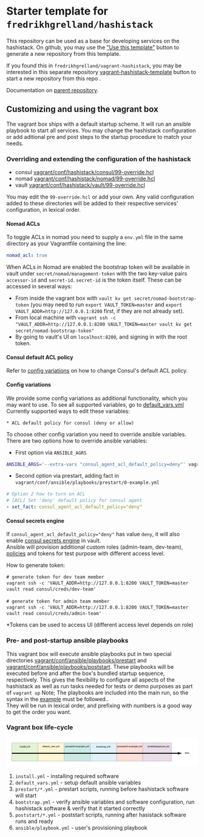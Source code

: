 # Starter template for `fredrikhgrelland/hashistack`

This repository can be used as a base for developing services on the hashistack.
On github, you may use the ["Use this template"](https://github.com/fredrikhgrelland/vagrant-hashistack-template/generate) button to generate a new repository from this template.

If you found this in `fredrikhgrelland/vagrant-hashistack`, you may be interested in this separate repository [vagrant-hashistack-template](https://github.com/fredrikhgrelland/vagrant-hashistack-template/generate) button to start a new repository from this repo
.

Documentation on [parent repository](https://github.com/fredrikhgrelland/vagrant-hashistack#usage).

## Customizing and using the vagrant box
The vagrant box ships with a default startup scheme. It will run an ansible playbook to start all services.
You may change the hashistack configuration or add aditional pre and post steps to the startup procedure to match your needs.

### Overriding and extending the configuration of the hashistack

- consul [vagrant/conf/hashistack/consul/99-override.hcl](vagrant/conf/hashistack/consul/99-override.hcl)
- nomad [vagrant/conf/hashistack/nomad/99-override.hcl](vagrant/conf/hashistack/nomad/99-override.hcl)
- vault [vagrant/conf/hashistack/vault/99-override.hcl](vagrant/conf/hashistack/vault/99-override.hcl)

You may edit the `99-override.hcl` or add your own.
Any valid configuration added to these directories will be added to their respective services' configuration, in lexical order.

#### Nomad ACLs
To toggle ACLs in nomad you need to supply a `env.yml` file in the same directory as your Vagrantfile containing the line:
```yaml
nomad_acl: true
```

When ACLs in Nomad are enabled the bootstrap token will be available in vault under `secret/nomad/management-token` with the two key-value pairs `accessor-id` and `secret-id`. `secret-id` is the token itself. These can be accessed in several ways:
- From inside the vagrant box with `vault kv get secret/nomad-bootstrap-token` (you may need to run `export VAULT_TOKEN=master` and `export VAULT_ADDR=http://127.0.0.1:8200` first, if they are not already set).
- From local machine with `vagrant ssh -c "VAULT_ADDR=http://127.0.0.1:8200 VAULT_TOKEN=master vault kv get secret/nomad-bootstrap-token"`
- By going to vault's UI on `localhost:8200`, and signing in with the root token.

#### Consul default ACL policy
Refer to [config variations](#config-variations) on how to change Consul's default ACL policy.

#### Config variations
We provide some config variations as additional functionality, which you may want to use. To see all supported variables, go to [default_vars.yml](../ansible/load_env_vars.yml)
Currently supported ways to edit these variables:
```text
* ACL default policy for consul (deny or allow)
```
To choose other config variation you need to override ansible variables. There are two options how to override ansible variables:
* First option via `ANSIBLE_AGRS`
```bash
ANSIBLE_ARGS='--extra-vars "consul_agent_acl_default_policy=deny"' vagrant up --provision
```
* Second option via prestart, adding fact in `vagrant/conf/ansible/playbooks/prestart/0-example.yml`
```yaml
# Option 2 how to turn on ACL
# [ACL] Set 'deny' default policy for consul agent
- set_fact: consul_agent_acl_default_policy="deny"
```

#### Consul secrets engine
If `consul_agent_acl_default_policy="deny"` has value `deny`, it will also enable [consul secrets engine](https://www.vaultproject.io/docs/secrets/consul) in vault.  
Ansible will provision additional custom roles (admin-team, dev-team), [policies](../ansible/templates/consul-policies) and tokens for test purpose with different access level.

How to generate token:
```text
# generate token for dev team member
vagrant ssh -c 'VAULT_ADDR=http://127.0.0.1:8200 VAULT_TOKEN=master vault read consul/creds/dev-team'

# generate token for admin team member
vagrant ssh -c 'VAULT_ADDR=http://127.0.0.1:8200 VAULT_TOKEN=master vault read consul/creds/admin-team'
```

*Tokens can be used to access UI (different access level depends on role)

### Pre- and post-startup ansible playbooks
This vagrant box will execute ansible playbooks put in two special directories [vagrant/conf/ansible/playbooks/prestart](vagrant/conf/ansible/playbooks/prestart) and [vagrant/conf/ansible/playbooks/poststart](vagrant/conf/ansible/playbooks/poststart). These playbooks will be executed before and after the box's bundled startup sequence, respectively. This gives the flexibility to configure all aspects of the hashistack as well as run tasks needed for tests or demo purposes as part of `vagrant up` Note; The playbooks are included into the main run, so the syntax in the [example](vagrant/conf/ansible/playbooks/prestart/0-example.yml) must be followed..  
They will be run in lexical order, and prefixing with numbers is a good way to get the order you want.

### Vagrant box life-cycle
![img](vagrant/docs/life-cycle.png)
1. `install.yml` - installing required software
2. `default_vars.yml` - setup default ansible variables
3. `prestart/*.yml` - prestart scripts, running before hashistack software will start
4. `bootstrap.yml` - verify ansible variables and software configuration, run hashistack software & verify that it started correctly
5. `poststart/*.yml` - poststart scripts, running after hasistack software runs and ready
6. `ansible/playbook.yml` - user's provisioning playbook

